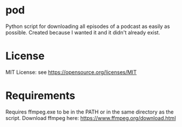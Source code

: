 # pod
Python script for downloading all episodes of a podcast as easily as possible. Created because I wanted it and it didn't already exist.

# License
MIT License: see https://opensource.org/licenses/MIT

# Requirements
Requires ffmpeg.exe to be in the PATH or in the same directory as the script.
Download ffmpeg here: https://www.ffmpeg.org/download.html
